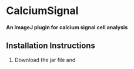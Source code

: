 # CalciumSignal
#### An ImageJ plugin for calcium signal cell analysis

## Installation Instructions
1. Download the jar file and 